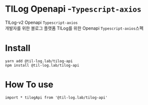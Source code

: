 # TILog Openapi -`Typescript-axios`

TILog-v2 Openapi `Typescript-axios`  
개발자를 위한 블로그 플랫폼 TILog를 위한 Openapi `Typescript-axios`스펙

# Install

```
yarn add @til-log.lab/tilog-api
npm install @til-log.lab/tilog-api
```

# How To use

```
import * tilogApi from '@til-log.lab/tilog-api'
```
